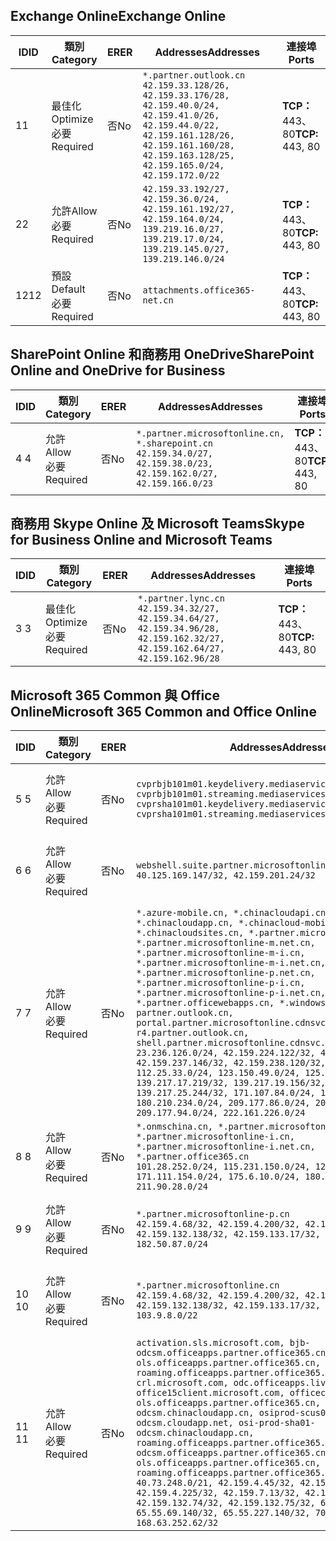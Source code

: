 <!--THIS FILE IS AUTOMATICALLY GENERATED. MANUAL CHANGES WILL BE OVERWRITTEN.-->
<!--Please contact the Office 365 Endpoints team with any questions.-->
<!--China endpoints version 2018112800-->
<!--File generated 2018-12-03 15:05:37.8359-->

## <a name="exchange-online"></a><span data-ttu-id="8554a-101">Exchange Online</span><span class="sxs-lookup"><span data-stu-id="8554a-101">Exchange Online</span></span>

<span data-ttu-id="8554a-102">ID</span><span class="sxs-lookup"><span data-stu-id="8554a-102">ID</span></span> | <span data-ttu-id="8554a-103">類別</span><span class="sxs-lookup"><span data-stu-id="8554a-103">Category</span></span> | <span data-ttu-id="8554a-104">ER</span><span class="sxs-lookup"><span data-stu-id="8554a-104">ER</span></span> | <span data-ttu-id="8554a-105">Addresses</span><span class="sxs-lookup"><span data-stu-id="8554a-105">Addresses</span></span> | <span data-ttu-id="8554a-106">連接埠</span><span class="sxs-lookup"><span data-stu-id="8554a-106">Ports</span></span>
-- | -------------------- | -- | --------------------------------------------------------------------------------------------------------------------------------------------------------------------------------------------------------- | ----------------
<span data-ttu-id="8554a-107">1</span><span class="sxs-lookup"><span data-stu-id="8554a-107">1</span></span> | <span data-ttu-id="8554a-108">最佳化</span><span class="sxs-lookup"><span data-stu-id="8554a-108">Optimize</span></span><BR><span data-ttu-id="8554a-109">必要</span><span class="sxs-lookup"><span data-stu-id="8554a-109">Required</span></span> | <span data-ttu-id="8554a-110">否</span><span class="sxs-lookup"><span data-stu-id="8554a-110">No</span></span> | `*.partner.outlook.cn`<BR>`42.159.33.128/26, 42.159.33.176/28, 42.159.40.0/24, 42.159.41.0/26, 42.159.44.0/22, 42.159.161.128/26, 42.159.161.160/28, 42.159.163.128/25, 42.159.165.0/24, 42.159.172.0/22` | <span data-ttu-id="8554a-111">**TCP：** 443、80</span><span class="sxs-lookup"><span data-stu-id="8554a-111">**TCP:** 443, 80</span></span>
<span data-ttu-id="8554a-112">2</span><span class="sxs-lookup"><span data-stu-id="8554a-112">2</span></span> | <span data-ttu-id="8554a-113">允許</span><span class="sxs-lookup"><span data-stu-id="8554a-113">Allow</span></span><BR><span data-ttu-id="8554a-114">必要</span><span class="sxs-lookup"><span data-stu-id="8554a-114">Required</span></span> | <span data-ttu-id="8554a-115">否</span><span class="sxs-lookup"><span data-stu-id="8554a-115">No</span></span> | `42.159.33.192/27, 42.159.36.0/24, 42.159.161.192/27, 42.159.164.0/24, 139.219.16.0/27, 139.219.17.0/24, 139.219.145.0/27, 139.219.146.0/24` | <span data-ttu-id="8554a-116">**TCP：** 443、80</span><span class="sxs-lookup"><span data-stu-id="8554a-116">**TCP:** 443, 80</span></span>
<span data-ttu-id="8554a-117">12</span><span class="sxs-lookup"><span data-stu-id="8554a-117">12</span></span> | <span data-ttu-id="8554a-118">預設</span><span class="sxs-lookup"><span data-stu-id="8554a-118">Default</span></span><BR><span data-ttu-id="8554a-119">必要</span><span class="sxs-lookup"><span data-stu-id="8554a-119">Required</span></span> | <span data-ttu-id="8554a-120">否</span><span class="sxs-lookup"><span data-stu-id="8554a-120">No</span></span> | `attachments.office365-net.cn` | <span data-ttu-id="8554a-121">**TCP：** 443、80</span><span class="sxs-lookup"><span data-stu-id="8554a-121">**TCP:** 443, 80</span></span>

## <a name="sharepoint-online-and-onedrive-for-business"></a><span data-ttu-id="8554a-122">SharePoint Online 和商務用 OneDrive</span><span class="sxs-lookup"><span data-stu-id="8554a-122">SharePoint Online and OneDrive for Business</span></span>

<span data-ttu-id="8554a-123">ID</span><span class="sxs-lookup"><span data-stu-id="8554a-123">ID</span></span> | <span data-ttu-id="8554a-124">類別</span><span class="sxs-lookup"><span data-stu-id="8554a-124">Category</span></span> | <span data-ttu-id="8554a-125">ER</span><span class="sxs-lookup"><span data-stu-id="8554a-125">ER</span></span> | <span data-ttu-id="8554a-126">Addresses</span><span class="sxs-lookup"><span data-stu-id="8554a-126">Addresses</span></span> | <span data-ttu-id="8554a-127">連接埠</span><span class="sxs-lookup"><span data-stu-id="8554a-127">Ports</span></span>
-- | ----------------- | -- | --------------------------------------------------------------------------------------------------------------------- | ----------------
<span data-ttu-id="8554a-128">4 </span><span class="sxs-lookup"><span data-stu-id="8554a-128">4</span></span> | <span data-ttu-id="8554a-129">允許</span><span class="sxs-lookup"><span data-stu-id="8554a-129">Allow</span></span><BR><span data-ttu-id="8554a-130">必要</span><span class="sxs-lookup"><span data-stu-id="8554a-130">Required</span></span> | <span data-ttu-id="8554a-131">否</span><span class="sxs-lookup"><span data-stu-id="8554a-131">No</span></span> | `*.partner.microsoftonline.cn, *.sharepoint.cn`<BR>`42.159.34.0/27, 42.159.38.0/23, 42.159.162.0/27, 42.159.166.0/23` | <span data-ttu-id="8554a-132">**TCP：** 443、80</span><span class="sxs-lookup"><span data-stu-id="8554a-132">**TCP:** 443, 80</span></span>

## <a name="skype-for-business-online-and-microsoft-teams"></a><span data-ttu-id="8554a-133">商務用 Skype Online 及 Microsoft Teams</span><span class="sxs-lookup"><span data-stu-id="8554a-133">Skype for Business Online and Microsoft Teams</span></span>

<span data-ttu-id="8554a-134">ID</span><span class="sxs-lookup"><span data-stu-id="8554a-134">ID</span></span> | <span data-ttu-id="8554a-135">類別</span><span class="sxs-lookup"><span data-stu-id="8554a-135">Category</span></span> | <span data-ttu-id="8554a-136">ER</span><span class="sxs-lookup"><span data-stu-id="8554a-136">ER</span></span> | <span data-ttu-id="8554a-137">Addresses</span><span class="sxs-lookup"><span data-stu-id="8554a-137">Addresses</span></span> | <span data-ttu-id="8554a-138">連接埠</span><span class="sxs-lookup"><span data-stu-id="8554a-138">Ports</span></span>
-- | -------------------- | -- | -------------------------------------------------------------------------------------------------------------------------------- | ----------------
<span data-ttu-id="8554a-139">3 </span><span class="sxs-lookup"><span data-stu-id="8554a-139">3</span></span> | <span data-ttu-id="8554a-140">最佳化</span><span class="sxs-lookup"><span data-stu-id="8554a-140">Optimize</span></span><BR><span data-ttu-id="8554a-141">必要</span><span class="sxs-lookup"><span data-stu-id="8554a-141">Required</span></span> | <span data-ttu-id="8554a-142">否</span><span class="sxs-lookup"><span data-stu-id="8554a-142">No</span></span> | `*.partner.lync.cn`<BR>`42.159.34.32/27, 42.159.34.64/27, 42.159.34.96/28, 42.159.162.32/27, 42.159.162.64/27, 42.159.162.96/28` | <span data-ttu-id="8554a-143">**TCP：** 443、80</span><span class="sxs-lookup"><span data-stu-id="8554a-143">**TCP:** 443, 80</span></span>

## <a name="microsoft-365-common-and-office-online"></a><span data-ttu-id="8554a-144">Microsoft 365 Common 與 Office Online</span><span class="sxs-lookup"><span data-stu-id="8554a-144">Microsoft 365 Common and Office Online</span></span>

<span data-ttu-id="8554a-145">ID</span><span class="sxs-lookup"><span data-stu-id="8554a-145">ID</span></span> | <span data-ttu-id="8554a-146">類別</span><span class="sxs-lookup"><span data-stu-id="8554a-146">Category</span></span> | <span data-ttu-id="8554a-147">ER</span><span class="sxs-lookup"><span data-stu-id="8554a-147">ER</span></span> | <span data-ttu-id="8554a-148">Addresses</span><span class="sxs-lookup"><span data-stu-id="8554a-148">Addresses</span></span> | <span data-ttu-id="8554a-149">連接埠</span><span class="sxs-lookup"><span data-stu-id="8554a-149">Ports</span></span>
-- | ----------------- | -- | ---------------------------------------------------------------------------------------------------------------------------------------------------------------------------------------------------------------------------------------------------------------------------------------------------------------------------------------------------------------------------------------------------------------------------------------------------------------------------------------------------------------------------------------------------------------------------------------------------------------------------------------------------------------------------------------------------------------------------------------------------------------------------------------------------------------------------------------------------------------------------------------------------------------------- | ----------------
<span data-ttu-id="8554a-150">5 </span><span class="sxs-lookup"><span data-stu-id="8554a-150">5</span></span> | <span data-ttu-id="8554a-151">允許</span><span class="sxs-lookup"><span data-stu-id="8554a-151">Allow</span></span><BR><span data-ttu-id="8554a-152">必要</span><span class="sxs-lookup"><span data-stu-id="8554a-152">Required</span></span> | <span data-ttu-id="8554a-153">否</span><span class="sxs-lookup"><span data-stu-id="8554a-153">No</span></span> | `cvprbjb101m01.keydelivery.mediaservices.chinacloudapi.cn, cvprbjb101m01.streaming.mediaservices.chinacloudapi.cn, cvprsha101m01.keydelivery.mediaservices.chinacloudapi.cn, cvprsha101m01.streaming.mediaservices.chinacloudapi.cn` | <span data-ttu-id="8554a-154">**TCP：** 443、80</span><span class="sxs-lookup"><span data-stu-id="8554a-154">**TCP:** 443, 80</span></span>
<span data-ttu-id="8554a-155">6 </span><span class="sxs-lookup"><span data-stu-id="8554a-155">6</span></span> | <span data-ttu-id="8554a-156">允許</span><span class="sxs-lookup"><span data-stu-id="8554a-156">Allow</span></span><BR><span data-ttu-id="8554a-157">必要</span><span class="sxs-lookup"><span data-stu-id="8554a-157">Required</span></span> | <span data-ttu-id="8554a-158">否</span><span class="sxs-lookup"><span data-stu-id="8554a-158">No</span></span> | `webshell.suite.partner.microsoftonline.cn`<BR>`40.125.169.147/32, 42.159.201.24/32` | <span data-ttu-id="8554a-159">**TCP：** 443、80</span><span class="sxs-lookup"><span data-stu-id="8554a-159">**TCP:** 443, 80</span></span>
<span data-ttu-id="8554a-160">7 </span><span class="sxs-lookup"><span data-stu-id="8554a-160">7</span></span> | <span data-ttu-id="8554a-161">允許</span><span class="sxs-lookup"><span data-stu-id="8554a-161">Allow</span></span><BR><span data-ttu-id="8554a-162">必要</span><span class="sxs-lookup"><span data-stu-id="8554a-162">Required</span></span> | <span data-ttu-id="8554a-163">否</span><span class="sxs-lookup"><span data-stu-id="8554a-163">No</span></span> | `*.azure-mobile.cn, *.chinacloudapi.cn, *.chinacloudapp.cn, *.chinacloud-mobile.cn, *.chinacloudsites.cn, *.partner.microsoftonline-m.cn, *.partner.microsoftonline-m.net.cn, *.partner.microsoftonline-m-i.cn, *.partner.microsoftonline-m-i.net.cn, *.partner.microsoftonline-p.net.cn, *.partner.microsoftonline-p-i.cn, *.partner.microsoftonline-p-i.net.cn, *.partner.officewebapps.cn, *.windowsazure.cn, partner.outlook.cn, portal.partner.microsoftonline.cdnsvc.com, r4.partner.outlook.cn, shell.partner.microsoftonline.cdnsvc.com`<BR>`23.236.126.0/24, 42.159.224.122/32, 42.159.233.91/32, 42.159.237.146/32, 42.159.238.120/32, 58.68.168.0/24, 112.25.33.0/24, 123.150.49.0/24, 125.65.247.0/24, 139.217.17.219/32, 139.217.19.156/32, 139.217.21.3/32, 139.217.25.244/32, 171.107.84.0/24, 180.210.232.0/24, 180.210.234.0/24, 209.177.86.0/24, 209.177.90.0/24, 209.177.94.0/24, 222.161.226.0/24` | <span data-ttu-id="8554a-164">**TCP：** 443、80</span><span class="sxs-lookup"><span data-stu-id="8554a-164">**TCP:** 443, 80</span></span>
<span data-ttu-id="8554a-165">8 </span><span class="sxs-lookup"><span data-stu-id="8554a-165">8</span></span> | <span data-ttu-id="8554a-166">允許</span><span class="sxs-lookup"><span data-stu-id="8554a-166">Allow</span></span><BR><span data-ttu-id="8554a-167">必要</span><span class="sxs-lookup"><span data-stu-id="8554a-167">Required</span></span> | <span data-ttu-id="8554a-168">否</span><span class="sxs-lookup"><span data-stu-id="8554a-168">No</span></span> | `*.onmschina.cn, *.partner.microsoftonline.net.cn, *.partner.microsoftonline-i.cn, *.partner.microsoftonline-i.net.cn, *.partner.office365.cn`<BR>`101.28.252.0/24, 115.231.150.0/24, 123.235.32.0/24, 171.111.154.0/24, 175.6.10.0/24, 180.210.229.0/24, 211.90.28.0/24` | <span data-ttu-id="8554a-169">**TCP：** 443、80</span><span class="sxs-lookup"><span data-stu-id="8554a-169">**TCP:** 443, 80</span></span>
<span data-ttu-id="8554a-170">9 </span><span class="sxs-lookup"><span data-stu-id="8554a-170">9</span></span> | <span data-ttu-id="8554a-171">允許</span><span class="sxs-lookup"><span data-stu-id="8554a-171">Allow</span></span><BR><span data-ttu-id="8554a-172">必要</span><span class="sxs-lookup"><span data-stu-id="8554a-172">Required</span></span> | <span data-ttu-id="8554a-173">否</span><span class="sxs-lookup"><span data-stu-id="8554a-173">No</span></span> | `*.partner.microsoftonline-p.cn`<BR>`42.159.4.68/32, 42.159.4.200/32, 42.159.7.156/32, 42.159.132.138/32, 42.159.133.17/32, 42.159.135.78/32, 182.50.87.0/24` | <span data-ttu-id="8554a-174">**TCP：** 443、80</span><span class="sxs-lookup"><span data-stu-id="8554a-174">**TCP:** 443, 80</span></span>
<span data-ttu-id="8554a-175">10 </span><span class="sxs-lookup"><span data-stu-id="8554a-175">10</span></span> | <span data-ttu-id="8554a-176">允許</span><span class="sxs-lookup"><span data-stu-id="8554a-176">Allow</span></span><BR><span data-ttu-id="8554a-177">必要</span><span class="sxs-lookup"><span data-stu-id="8554a-177">Required</span></span> | <span data-ttu-id="8554a-178">否</span><span class="sxs-lookup"><span data-stu-id="8554a-178">No</span></span> | `*.partner.microsoftonline.cn`<BR>`42.159.4.68/32, 42.159.4.200/32, 42.159.7.156/32, 42.159.132.138/32, 42.159.133.17/32, 42.159.135.78/32, 103.9.8.0/22` | <span data-ttu-id="8554a-179">**TCP：** 443、80</span><span class="sxs-lookup"><span data-stu-id="8554a-179">**TCP:** 443, 80</span></span>
<span data-ttu-id="8554a-180">11 </span><span class="sxs-lookup"><span data-stu-id="8554a-180">11</span></span> | <span data-ttu-id="8554a-181">允許</span><span class="sxs-lookup"><span data-stu-id="8554a-181">Allow</span></span><BR><span data-ttu-id="8554a-182">必要</span><span class="sxs-lookup"><span data-stu-id="8554a-182">Required</span></span> | <span data-ttu-id="8554a-183">否</span><span class="sxs-lookup"><span data-stu-id="8554a-183">No</span></span> | `activation.sls.microsoft.com, bjb-odcsm.officeapps.partner.office365.cn, bjb-ols.officeapps.partner.office365.cn, bjb-roaming.officeapps.partner.office365.cn, crl.microsoft.com, odc.officeapps.live.com, office15client.microsoft.com, officecdn.microsoft.com, ols.officeapps.partner.office365.cn, osi-prod-bjb01-odcsm.chinacloudapp.cn, osiprod-scus01-odcsm.cloudapp.net, osi-prod-sha01-odcsm.chinacloudapp.cn, roaming.officeapps.partner.office365.cn, sha-odcsm.officeapps.partner.office365.cn, sha-ols.officeapps.partner.office365.cn, sha-roaming.officeapps.partner.office365.cn`<BR>`40.73.248.0/21, 42.159.4.45/32, 42.159.4.50/32, 42.159.4.225/32, 42.159.7.13/32, 42.159.132.73/32, 42.159.132.74/32, 42.159.132.75/32, 65.52.98.231/32, 65.55.69.140/32, 65.55.227.140/32, 70.37.81.47/32, 168.63.252.62/32` | <span data-ttu-id="8554a-184">**TCP：** 443、80</span><span class="sxs-lookup"><span data-stu-id="8554a-184">**TCP:** 443, 80</span></span>
